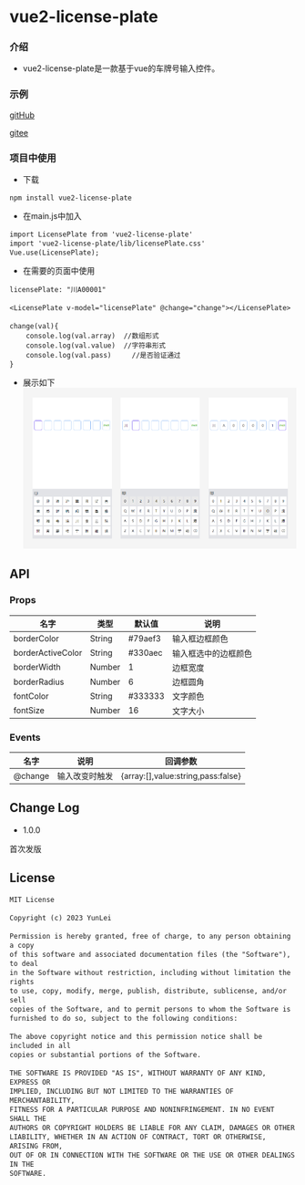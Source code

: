 # vue2-license-plate

### 介绍
* vue2-license-plate是一款基于vue的车牌号输入控件。

### 示例
[gitHub](https://windy-boy.github.io/vue-car-number-demo)

[gitee](http://chenjiancong.gitee.io/vue-car-number-demo)

### 项目中使用
* 下载

```
npm install vue2-license-plate
```
* 在main.js中加入

```
import LicensePlate from 'vue2-license-plate'
import 'vue2-license-plate/lib/licensePlate.css'
Vue.use(LicensePlate);
```
* 在需要的页面中使用

```
licensePlate: "川A00001"

<LicensePlate v-model="licensePlate" @change="change"></LicensePlate>

change(val){
	console.log(val.array)	//数组形式
	console.log(val.value)	//字符串形式
	console.log(val.pass)	  //是否验证通过
}
```
* 展示如下
![](https://github.com/leiyun1993/vue2-license-plate/raw/master/screenshot/s1.png)

## API

### Props
名字|类型|默认值|说明
--|--|--|--
borderColor|String|#79aef3| 输入框边框颜色
borderActiveColor|String|#330aec| 输入框选中的边框颜色
borderWidth|Number|1| 边框宽度
borderRadius|Number|6| 边框圆角
fontColor|String|#333333| 文字颜色
fontSize|Number|16| 文字大小

### Events
名字|说明|回调参数
--|--|--
@change|输入改变时触发|{array:[],value:string,pass:false}


## Change Log

* 1.0.0

首次发版



## License
```
MIT License

Copyright (c) 2023 YunLei

Permission is hereby granted, free of charge, to any person obtaining a copy
of this software and associated documentation files (the "Software"), to deal
in the Software without restriction, including without limitation the rights
to use, copy, modify, merge, publish, distribute, sublicense, and/or sell
copies of the Software, and to permit persons to whom the Software is
furnished to do so, subject to the following conditions:

The above copyright notice and this permission notice shall be included in all
copies or substantial portions of the Software.

THE SOFTWARE IS PROVIDED "AS IS", WITHOUT WARRANTY OF ANY KIND, EXPRESS OR
IMPLIED, INCLUDING BUT NOT LIMITED TO THE WARRANTIES OF MERCHANTABILITY,
FITNESS FOR A PARTICULAR PURPOSE AND NONINFRINGEMENT. IN NO EVENT SHALL THE
AUTHORS OR COPYRIGHT HOLDERS BE LIABLE FOR ANY CLAIM, DAMAGES OR OTHER
LIABILITY, WHETHER IN AN ACTION OF CONTRACT, TORT OR OTHERWISE, ARISING FROM,
OUT OF OR IN CONNECTION WITH THE SOFTWARE OR THE USE OR OTHER DEALINGS IN THE
SOFTWARE.
```

